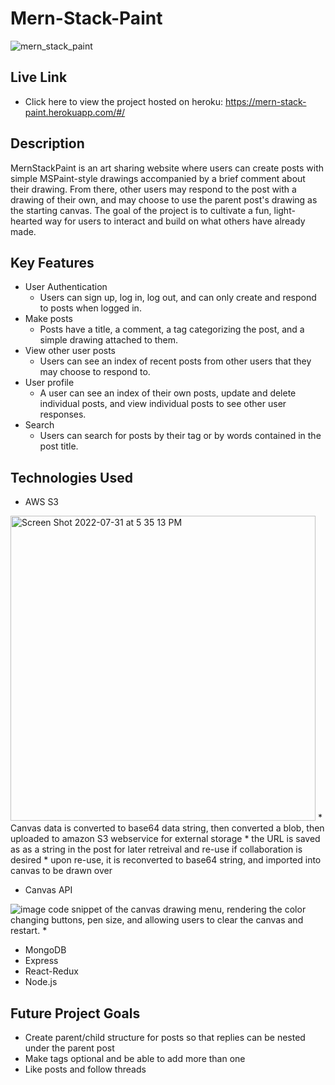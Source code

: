 # Mern-Stack-Paint

![mern_stack_paint](https://user-images.githubusercontent.com/103587019/185811997-36dd8d74-7496-4c33-9e8b-fb2d0310cd08.jpg)

## Live Link
* Click here to view the project hosted on heroku: https://mern-stack-paint.herokuapp.com/#/

## Description
MernStackPaint is an art sharing website where users can create posts with simple MSPaint-style drawings accompanied by a brief comment about their drawing. From there, other users may respond to the post with a drawing of their own, and may choose to use the parent post's drawing as the starting canvas. The goal of the project is to cultivate a fun, light-hearted way for users to interact and build on what others have already made.

## Key Features
* User Authentication
    * Users can sign up, log in, log out, and can only create and respond to posts when logged in.
* Make posts
    * Posts have a title, a comment, a tag categorizing the post, and a simple drawing attached to them.
* View other user posts
    * Users can see an index of recent posts from other users that they may choose to respond to.
* User profile
    * A user can see an index of their own posts, update and delete individual posts, and view individual posts to see other user responses.
* Search
    * Users can search for posts by their tag or by words contained in the post title.

## Technologies Used
* AWS S3
<img width="488" alt="Screen Shot 2022-07-31 at 5 35 13 PM" src="https://user-images.githubusercontent.com/103595719/182243861-6a269d29-e170-4e32-bcdc-0000145e849a.png">
   * Canvas data is converted to base64 data string, then converted a blob, then uploaded to amazon S3 webservice for external storage
   * the URL is saved as as a string in the post for later retreival and re-use if collaboration is desired
   * upon re-use, it is reconverted to base64 string, and imported into canvas to be drawn over

* Canvas API

![image](https://user-images.githubusercontent.com/103587019/182245917-4d053b7f-ac3b-4884-b6a1-5f08e3af57a8.png)
code snippet of the canvas drawing menu, rendering the color changing buttons, pen size, and allowing users to clear the canvas and restart. 
   * 
* MongoDB
* Express
* React-Redux
* Node.js

## Future Project Goals
* Create parent/child structure for posts so that replies can be nested under the parent post
* Make tags optional and be able to add more than one
* Like posts and follow threads
